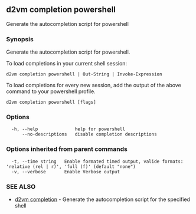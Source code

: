 ## d2vm completion powershell

Generate the autocompletion script for powershell

### Synopsis

Generate the autocompletion script for powershell.

To load completions in your current shell session:

	d2vm completion powershell | Out-String | Invoke-Expression

To load completions for every new session, add the output of the above command
to your powershell profile.


```
d2vm completion powershell [flags]
```

### Options

```
  -h, --help              help for powershell
      --no-descriptions   disable completion descriptions
```

### Options inherited from parent commands

```
  -t, --time string   Enable formated timed output, valide formats: 'relative (rel | r)', 'full (f)' (default "none")
  -v, --verbose       Enable Verbose output
```

### SEE ALSO

* [d2vm completion](d2vm_completion.md)	 - Generate the autocompletion script for the specified shell

